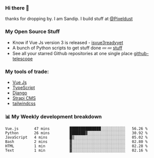 ### Hi there 👋

thanks for dropping by.
I am Sandip. I build stuff at [@Pixeldust](github.com/pixeldust-in/)

###  **My Open Source Stuff**

 - Know if Vue Js version 3 is released -  [isvue3readyyet](https://github.com/sandiprb/isvue3readyyet)
 - A bunch of Python scripts to get stuff done 💤 💤 [stuff](https://github.com/sandiprb/stuff)
 - See all your starred Github repositories at one single place [github-telescope](https://github.com/sandiprb/github-telescope)



###  **My tools of trade:**
 - [Vue Js](https://github.com/vuejs/vue/)
 - [TypeScript](https://github.com/microsoft/TypeScript)
 - [Django](github.com/django/django)
 - [Strapi CMS](github.com/strapi/strapi)
 - [tailwindcss](https://github.com/tailwindlabs/tailwindcss)


###  📊 **My Weekly development breakdown**
<!--START_SECTION:waka-->

```text
Vue.js       47 mins         ██████████████░░░░░░░░░░░   56.26 %
Python       26 mins         ███████▓░░░░░░░░░░░░░░░░░   30.92 %
JavaScript   4 mins          █▒░░░░░░░░░░░░░░░░░░░░░░░   05.02 %
Bash         2 mins          ▓░░░░░░░░░░░░░░░░░░░░░░░░   02.80 %
HTML         1 min           ▓░░░░░░░░░░░░░░░░░░░░░░░░   02.28 %
Text         1 min           ▓░░░░░░░░░░░░░░░░░░░░░░░░   02.16 %
```

<!--END_SECTION:waka-->
